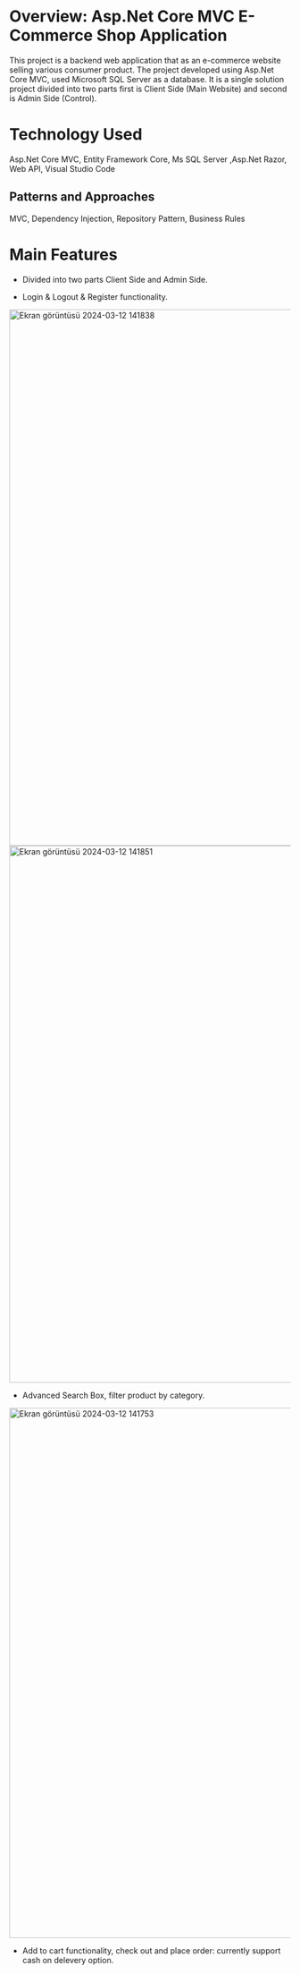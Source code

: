 # Overview: Asp.Net Core MVC E-Commerce Shop Application
This project is a backend web application that as an e-commerce website selling various consumer product. The project developed using Asp.Net Core MVC, used Microsoft SQL Server as a database. It is a single solution project divided into two parts first is Client Side (Main Website) and second is Admin Side (Control). 

# Technology Used
Asp.Net Core MVC, Entity Framework Core, Ms SQL Server ,Asp.Net Razor, Web API, Visual Studio Code
## Patterns and Approaches
MVC, Dependency Injection, Repository Pattern, Business Rules

# Main Features
- Divided into two parts Client Side and Admin Side.
  
- Login & Logout & Register functionality.

 <img width="959" alt="Ekran görüntüsü 2024-03-12 141838" src="https://github.com/Esrakaya1/Shopapp/assets/108301268/278e4e11-29a3-4db4-9f11-a8923026ca53">

 <img width="960" alt="Ekran görüntüsü 2024-03-12 141851" src="https://github.com/Esrakaya1/Shopapp/assets/108301268/218b5969-e688-4e6a-a2f9-9a5839d7102b">

- Advanced Search Box, filter product by category.

 <img width="948" alt="Ekran görüntüsü 2024-03-12 141753" src="https://github.com/Esrakaya1/Shopapp/assets/108301268/eee7dbba-32c5-4354-bc3b-8c5e8f0cf2ee">

- Add to cart functionality, check out and place order: currently support cash on delevery option.

  

  
